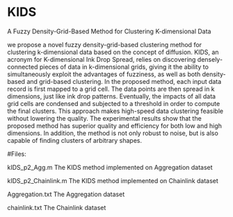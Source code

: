 # KIDS
A Fuzzy Density-Grid-Based Method for Clustering K-dimensional Data


we propose a novel fuzzy density-grid-based clustering method for clustering k-dimensional data based on the concept of diffusion. KIDS, an acronym for K-dimensional Ink Drop Spread, relies on discovering densely-connected pieces of data in k-dimensional grids, giving it the ability to simultaneously exploit the advantages of fuzziness, as well as both density-based and grid-based clustering. In the proposed method, each input data record is first mapped to a grid cell. The data points are then spread in k dimensions, just like ink drop patterns. Eventually, the impacts of all data grid cells are condensed and subjected to a threshold in order to compute the final clusters. This approach makes high-speed data clustering feasible without lowering the quality. The experimental results show that the proposed method has superior quality and efficiency for both low and high dimensions. In addition, the method is not only robust to noise, but is also capable of finding clusters of arbitrary shapes.

#Files:

kIDS_p2_Agg.m         The KIDS method implemented on Aggregation dataset

kIDS_p2_Chainlink.m   The KIDS method implemented on Chainlink dataset

Aggregation.txt       The Aggregation dataset

chainlink.txt         The Chainlink dataset
